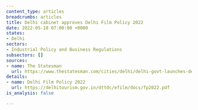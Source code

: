 ```yaml
---
content_type: articles
breadcrumbs: articles
title: Delhi cabinet approves Delhi Film Policy 2022
date: 2022-05-18 07:00:00 +0000
states:
- Delhi
sectors:
- Industrial Policy and Business Regulations
subsectors: []
sources:
- name: The Statesman
  url: https://www.thestatesman.com/cities/delhi/delhi-govt-launches-delhi-film-policy-2022-1503071578.html
details:
- name: Delhi Film Policy 2022
  url: https://delhitourism.gov.in/dttdc/efilm/docs/fp2022.pdf
is_analysis: false

---
```

